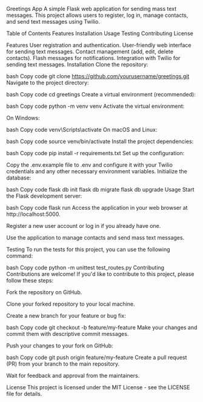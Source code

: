 Greetings App
A simple Flask web application for sending mass text messages. This project allows users to register, log in, manage contacts, and send text messages using Twilio.

Table of Contents
Features
Installation
Usage
Testing
Contributing
License

Features
User registration and authentication.
User-friendly web interface for sending text messages.
Contact management (add, edit, delete contacts).
Flash messages for notifications.
Integration with Twilio for sending text messages.
Installation
Clone the repository:

bash
Copy code
git clone https://github.com/yourusername/greetings.git
Navigate to the project directory:

bash
Copy code
cd greetings
Create a virtual environment (recommended):

bash
Copy code
python -m venv venv
Activate the virtual environment:

On Windows:

bash
Copy code
venv\Scripts\activate
On macOS and Linux:

bash
Copy code
source venv/bin/activate
Install the project dependencies:

bash
Copy code
pip install -r requirements.txt
Set up the configuration:

Copy the .env.example file to .env and configure it with your Twilio credentials and any other necessary environment variables.
Initialize the database:

bash
Copy code
flask db init
flask db migrate
flask db upgrade
Usage
Start the Flask development server:

bash
Copy code
flask run
Access the application in your web browser at http://localhost:5000.

Register a new user account or log in if you already have one.

Use the application to manage contacts and send mass text messages.

Testing
To run the tests for this project, you can use the following command:

bash
Copy code
python -m unittest test_routes.py
Contributing
Contributions are welcome! If you'd like to contribute to this project, please follow these steps:

Fork the repository on GitHub.

Clone your forked repository to your local machine.

Create a new branch for your feature or bug fix:

bash
Copy code
git checkout -b feature/my-feature
Make your changes and commit them with descriptive commit messages.

Push your changes to your fork on GitHub:

bash
Copy code
git push origin feature/my-feature
Create a pull request (PR) from your branch to the main repository.

Wait for feedback and approval from the maintainers.

License
This project is licensed under the MIT License - see the LICENSE file for details.
